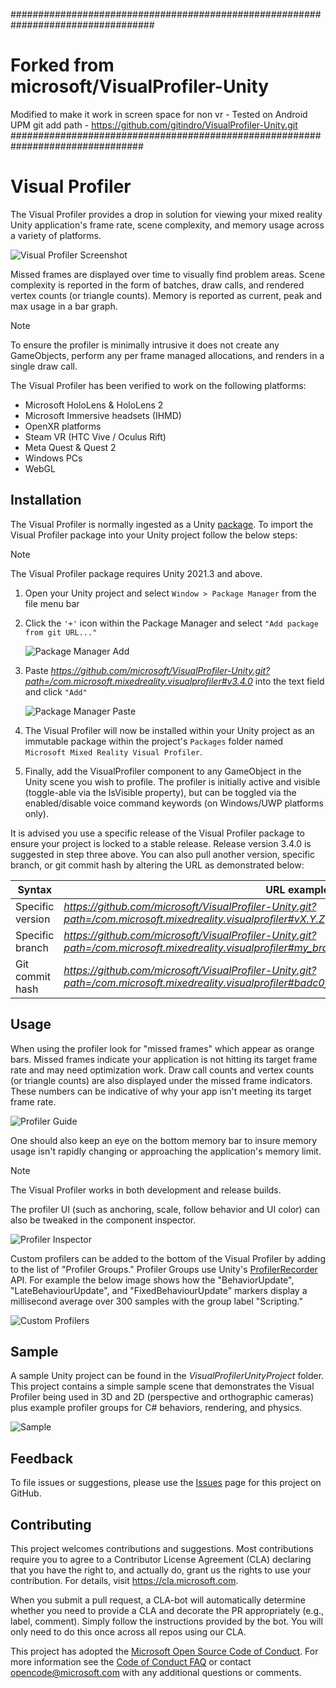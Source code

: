 ##################################################################################
# Forked from microsoft/VisualProfiler-Unity 
Modified to make it work in screen space for non vr - Tested on Android
UPM git add path - https://github.com/gitindro/VisualProfiler-Unity.git
################################################################################

# Visual Profiler

The Visual Profiler provides a drop in solution for viewing your mixed reality Unity application's frame rate, scene complexity, and memory usage across a variety of platforms.

![Visual Profiler Screenshot](README/Images/ProfilerScreenshot.png)

Missed frames are displayed over time to visually find problem areas. Scene complexity is reported in the form of batches, draw calls, and rendered vertex counts (or triangle counts). Memory is reported as current, peak and max usage in a bar graph.

> [!NOTE]
> To ensure the profiler is minimally intrusive it does not create any GameObjects, perform any per frame managed allocations, and renders in a single draw call.

The Visual Profiler has been verified to work on the following platforms:

- Microsoft HoloLens & HoloLens 2
- Microsoft Immersive headsets (IHMD)
- OpenXR platforms
- Steam VR (HTC Vive / Oculus Rift)
- Meta Quest & Quest 2
- Windows PCs
- WebGL

## Installation

The Visual Profiler is normally ingested as a Unity [package](https://docs.unity3d.com/Manual/Packages.html). To import the Visual Profiler package into your Unity project follow the below steps:

> [!NOTE]
> The Visual Profiler package requires Unity 2021.3 and above.

1. Open your Unity project and select `Window > Package Manager` from the file menu bar

2. Click the `'+'` icon within the Package Manager and select `"Add package from git URL..."`

    ![Package Manager Add](README/Images/PackageManagerAdd.png)
	
3. Paste *https://github.com/microsoft/VisualProfiler-Unity.git?path=/com.microsoft.mixedreality.visualprofiler#v3.4.0* into the text field and click `"Add"`

    ![Package Manager Paste](README/Images/PackageManagerPaste.png)

4. The Visual Profiler will now be installed within your Unity project as an immutable package within the project's `Packages` folder named `Microsoft Mixed Reality Visual Profiler`.

5. Finally, add the VisualProfiler component to any GameObject in the Unity scene you wish to profile. The profiler is initially active and visible (toggle-able via the IsVisible property), but can be toggled via the enabled/disable voice command keywords (on Windows/UWP platforms only).

It is advised you use a specific release of the Visual Profiler package to ensure your project is locked to a stable release. Release version 3.4.0 is suggested in step three above. You can also pull another version, specific branch, or git commit hash by altering the URL as demonstrated below:

| Syntax           | URL example                                                                                                                                               |
|------------------|-----------------------------------------------------------------------------------------------------------------------------------------------------------|
| Specific version | *https://github.com/microsoft/VisualProfiler-Unity.git?path=/com.microsoft.mixedreality.visualprofiler#vX.Y.Z*                                   |
| Specific branch  | *https://github.com/microsoft/VisualProfiler-Unity.git?path=/com.microsoft.mixedreality.visualprofiler#my_branch*                                |
| Git commit hash  | *https://github.com/microsoft/VisualProfiler-Unity.git?path=/com.microsoft.mixedreality.visualprofiler#badc0ffee0ddf00ddead10cc8badf00d1badb002* |

## Usage

When using the profiler look for "missed frames" which appear as orange bars. Missed frames indicate your application is not hitting its target frame rate and may need optimization work. Draw call counts and vertex counts (or triangle counts) are also displayed under the missed frame indicators. These numbers can be indicative of why your app isn't meeting its target frame rate.

![Profiler Guide](README/Images/ProfilerGuide.png)

One should also keep an eye on the bottom memory bar to insure memory usage isn't rapidly changing or approaching the application's memory limit.

> [!NOTE]
> The Visual Profiler works in both development and release builds.

The profiler UI (such as anchoring, scale, follow behavior and UI color) can also be tweaked in the component inspector.

![Profiler Inspector](README/Images/ProfilerInspector.png)

Custom profilers can be added to the bottom of the Visual Profiler by adding to the list of "Profiler Groups." Profiler Groups use Unity's [ProfilerRecorder](https://docs.unity3d.com/ScriptReference/Unity.Profiling.ProfilerRecorder.html) API. For example the below image shows how the "BehaviorUpdate", "LateBehaviourUpdate", and "FixedBehaviourUpdate" markers display a millisecond average over 300 samples with the group label "Scripting."

![Custom Profilers](README/Images/CustomProfilers.png)

## Sample

A sample Unity project can be found in the *VisualProfilerUnityProject* folder. This project contains a simple sample scene that demonstrates the Visual Profiler being used in 3D and 2D (perspective and orthographic cameras) plus example profiler groups for C# behaviors, rendering, and physics.

![Sample](README/Images/Sample.png)

## Feedback

To file issues or suggestions, please use the [Issues](https://github.com/Microsoft/VisualProfiler/issues) page for this project on GitHub.

## Contributing

This project welcomes contributions and suggestions. Most contributions require you to agree to a
Contributor License Agreement (CLA) declaring that you have the right to, and actually do, grant us
the rights to use your contribution. For details, visit https://cla.microsoft.com.

When you submit a pull request, a CLA-bot will automatically determine whether you need to provide
a CLA and decorate the PR appropriately (e.g., label, comment). Simply follow the instructions
provided by the bot. You will only need to do this once across all repos using our CLA.

This project has adopted the [Microsoft Open Source Code of Conduct](https://opensource.microsoft.com/codeofconduct/).
For more information see the [Code of Conduct FAQ](https://opensource.microsoft.com/codeofconduct/faq/) or
contact [opencode@microsoft.com](mailto:opencode@microsoft.com) with any additional questions or comments.
